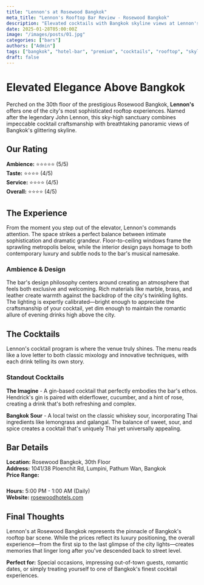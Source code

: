 ```yaml
---
title: "Lennon's at Rosewood Bangkok"
meta_title: "Lennon's Rooftop Bar Review - Rosewood Bangkok"
description: "Elevated cocktails with Bangkok skyline views at Lennon's rooftop bar"
date: 2025-01-28T05:00:00Z
image: "/images/posts/01.jpg"
categories: ["bars"]
authors: ["Admin"]
tags: ["bangkok", "hotel-bar", "premium", "cocktails", "rooftop", "skyline-views"]
draft: false
---
```


# Elevated Elegance Above Bangkok

Perched on the 30th floor of the prestigious Rosewood Bangkok, **Lennon's** offers one of the city's most sophisticated rooftop experiences. Named after the legendary John Lennon, this sky-high sanctuary combines impeccable cocktail craftsmanship with breathtaking panoramic views of Bangkok's glittering skyline.

## Our Rating

**Ambience:** ⭐⭐⭐⭐⭐ (5/5)  
**Taste:** ⭐⭐⭐⭐ (4/5)  
**Service:** ⭐⭐⭐⭐ (4/5)  
**Overall:** ⭐⭐⭐⭐ (4/5)

## The Experience

From the moment you step out of the elevator, Lennon's commands attention. The space strikes a perfect balance between intimate sophistication and dramatic grandeur. Floor-to-ceiling windows frame the sprawling metropolis below, while the interior design pays homage to both contemporary luxury and subtle nods to the bar's musical namesake.

### Ambience & Design

The bar's design philosophy centers around creating an atmosphere that feels both exclusive and welcoming. Rich materials like marble, brass, and leather create warmth against the backdrop of the city's twinkling lights. The lighting is expertly calibrated—bright enough to appreciate the craftsmanship of your cocktail, yet dim enough to maintain the romantic allure of evening drinks high above the city.

## The Cocktails

Lennon's cocktail program is where the venue truly shines. The menu reads like a love letter to both classic mixology and innovative techniques, with each drink telling its own story.

### Standout Cocktails

**The Imagine** - A gin-based cocktail that perfectly embodies the bar's ethos. Hendrick's gin is paired with elderflower, cucumber, and a hint of rose, creating a drink that's both refreshing and complex.

**Bangkok Sour** - A local twist on the classic whiskey sour, incorporating Thai ingredients like lemongrass and galangal. The balance of sweet, sour, and spice creates a cocktail that's uniquely Thai yet universally appealing.

## Bar Details

**Location:** Rosewood Bangkok, 30th Floor  
**Address:** 1041/38 Ploenchit Rd, Lumpini, Pathum Wan, Bangkok  
**Price Range:** $$$$  
**Hours:** 5:00 PM - 1:00 AM (Daily)  
**Website:** [rosewoodhotels.com](https://www.rosewoodhotels.com/en/bangkok/dining/lennons)

## Final Thoughts

Lennon's at Rosewood Bangkok represents the pinnacle of Bangkok's rooftop bar scene. While the prices reflect its luxury positioning, the overall experience—from the first sip to the last glimpse of the city lights—creates memories that linger long after you've descended back to street level.

**Perfect for:** Special occasions, impressing out-of-town guests, romantic dates, or simply treating yourself to one of Bangkok's finest cocktail experiences. 